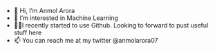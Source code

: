 - 👋 Hi, I’m Anmol Arora
- 👀 I’m interested in Machine Learning
- ✌🏻I recently started to use Github. Looking to forward to pust useful stuff here
- 📫 You can reach me at my twitter @anmolarora07

<!---
anmol-arora07/anmol-arora07 is a ✨ special ✨ repository because its `README.md` (this file) appears on your GitHub profile.
You can click the Preview link to take a look at your changes.
--->

